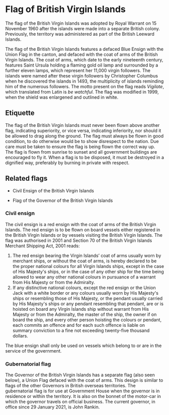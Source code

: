 # Flag of British Virgin Islands

The flag of the British Virgin Islands was adopted by Royal Warrant on 15 November 1960 after the islands were made into a separate British colony. Previously, the territory was administered as part of the British Leeward Islands.

The flag of the British Virgin Islands features a defaced Blue Ensign with the Union Flag in the canton, and defaced with the coat of arms of the British Virgin Islands. The coat of arms, which date to the early nineteenth century, features Saint Ursula holding a flaming gold oil lamp and surrounded by a further eleven lamps, which represent her 11,000 virgin followers. The islands were named after these virgin followers by Christopher Columbus when he discovered the islands in 1493, the multiplicity of islands reminding him of the numerous followers. The motto present on the flag reads *Vigilate*, which translated from Latin is *be watchful*. The flag was modified in 1999, when the shield was enlargened and outlined in white.

## Etiquette

The flag of the British Virgin Islands must never been flown above another flag, indicating superiority, or vice versa, indicating inferiority, nor should it be allowed to drag along the ground. The flag must always be flown in good condition, to do otherwise would be to show disrespect to the nation. Due care must be taken to ensure the flag is being flown the correct way up. The flag is flown from sunrise to sunset and all government buildings are encouraged to fly it. When a flag is to be disposed, it must be destroyed in a dignified way, preferably by burning in private with respect.

## Related flags

- Civil Ensign of the British Virgin Islands

- Flag of the Governor of the British Virgin Islands

### Civil ensign

The civil ensign is a red ensign with the coat of arms of the British Virgin Islands. The red ensign is to be flown on board vessels either registered in the British Virgin Islands or by vessels visiting the British Virgin Islands. The flag was authorised in 2001 and Section 70 of the British Virgin Islands Merchant Shipping Act, 2001 reads:

1. The red ensign bearing the Virgin Islands’ coat of arms usually worn by merchant ships, or without the coat of arms, is hereby declared to be the proper national colours for all Virgin Islands ships, except in the case of His Majesty's ships, or in the case of any other ship for the time being allowed to wear any other national colours in pursuance of a warrant from His Majesty or from the Admiralty.
2. If any distinctive national colours, except the red ensign or the Union Jack with a white border or any colours usually worn by His Majesty's ships or resembling those of His Majesty, or the pendant usually carried by His Majesty's ships or any pendant resembling that pendant, are or is hoisted on board any Virgin Islands ship without warrant from His Majesty or from the Admiralty, the master of the ship, the owner if on board the ship, and every other person hoisting the colours or pendant, each commits an offence and for each such offence is liable on summary conviction to a fine not exceeding twenty-five thousand dollars.

The blue ensign shall only be used on vessels which belong to or are in the service of the government.

### Gubernatorial flag

The Governor of the British Virgin Islands has a separate flag (also seen below), a Union Flag defaced with the coat of arms. This design is similar to flags of the other Governors in British overseas territories. The gubernatorial flag is for use at Government House when the governor is in residence or within the territory. It is also on the bonnet of the motor-car in which the governor travels on official business. The current governor, in office since 29 January 2021, is John Rankin.
